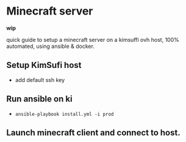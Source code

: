 # Minecraft server
**wip**

quick guide to setup a minecraft server on a kimsuffi ovh host, 100% automated, using ansible & docker.

## Setup KimSufi host
  * add default ssh key

## Run ansible on ki
  * `ansible-playbook install.yml -i prod`

## Launch minecraft client and connect to host.
